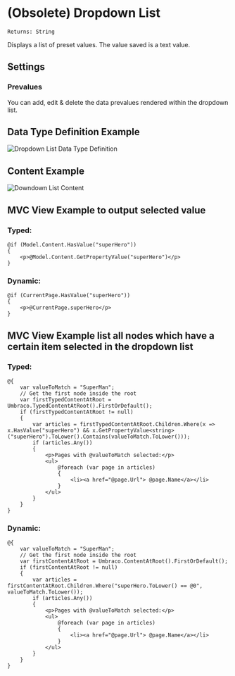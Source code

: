 # (Obsolete) Dropdown List

`Returns: String`

Displays a list of preset values. The value saved is a text value.

## Settings

### Prevalues
You can add, edit & delete the data prevalues rendered within the dropdown list.

## Data Type Definition Example

![Dropdown List Data Type Definition](images/Dropdown-List-DataType.png)

## Content Example 

![Downdown List Content](images/Dropdown-List-Content.png)

## MVC View Example to output selected value

### Typed:

    @if (Model.Content.HasValue("superHero"))
    {
        <p>@Model.Content.GetPropertyValue("superHero")</p>
    }

### Dynamic:     
                         
    @if (CurrentPage.HasValue("superHero"))
    {
        <p>@CurrentPage.superHero</p>
    }    

## MVC View Example list all nodes which have a certain item selected in the dropdown list

### Typed:

    @{
        var valueToMatch = "SuperMan";
        // Get the first node inside the root
        var firstTypedContentAtRoot = Umbraco.TypedContentAtRoot().FirstOrDefault();
        if (firstTypedContentAtRoot != null)
        {
            var articles = firstTypedContentAtRoot.Children.Where(x => x.HasValue("superHero") && x.GetPropertyValue<string>("superHero").ToLower().Contains(valueToMatch.ToLower()));
            if (articles.Any())
            {
                <p>Pages with @valueToMatch selected:</p>
                <ul>
                    @foreach (var page in articles)
                    {
                        <li><a href="@page.Url"> @page.Name</a></li>
                    }
                </ul>
            }
        }
    }

### Dynamic:                             

    @{
		var valueToMatch = "SuperMan";
        // Get the first node inside the root
        var firstContentAtRoot = Umbraco.ContentAtRoot().FirstOrDefault();
        if (firstContentAtRoot != null)
        {
            var articles = firstContentAtRoot.Children.Where("superHero.ToLower() == @0", valueToMatch.ToLower());
            if (articles.Any())
            {
                <p>Pages with @valueToMatch selected:</p>
                <ul>
                    @foreach (var page in articles)
                    {
                        <li><a href="@page.Url"> @page.Name</a></li>
                    }                      
                </ul>
            }
        }
    }

